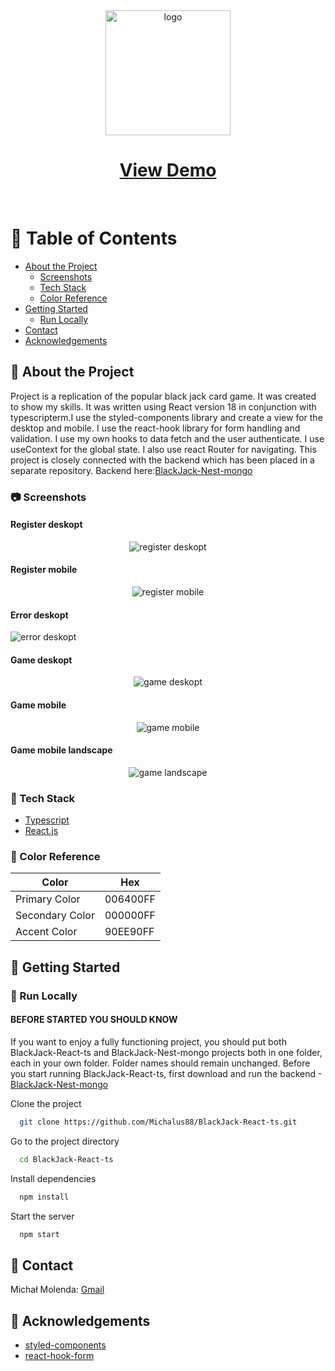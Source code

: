 <div align="center">

  <img src="src/assets/blackJackLogo.png" alt="logo" width="200" height="auto" />
  
<h1>
    <a href="https://black-jack.networkmanager.pl/">View Demo</a>
  </h1>
</div>

<br />

# :notebook_with_decorative_cover: Table of Contents

- [About the Project](#star2-about-the-project)
  - [Screenshots](#camera-screenshots)
  - [Tech Stack](#space_invader-tech-stack)
  - [Color Reference](#art-color-reference)
- [Getting Started](#toolbox-getting-started)
  - [Run Locally](#running-run-locally)
- [Contact](#handshake-contact)
- [Acknowledgements](#gem-acknowledgements)

## :star2: About the Project

Project is a replication of the popular black jack card game. It was created to show my skills.
It was written using React version 18 in conjunction with typescripterm.I use the styled-components library and create a view for the desktop and mobile. I use the react-hook library for form handling and validation. I use my own hooks to data fetch and the user authenticate. I use useContext for the global state.
I also use react Router for navigating.
This project is closely connected with the backend which has been placed in a separate repository. Backend here:<a href="https://github.com/Michalus88/BlackJack-Nest-mongo.git">BlackJack-Nest-mongo</a>

### :camera: Screenshots

#### Register deskopt

<div align="center"> 
  <img src="screens/register_deskopt.png" alt="register deskopt" />
</div>

#### Register mobile


<div align="center"> 
  <img src="screens/register_mobile.png" alt="register mobile" />
</div>


#### Error deskopt

<div>
  <img src="screens/error_deskopt.png" alt="error deskopt" />
</div>


#### Game deskopt

<div align="center"> 
  <img src="screens/game_deskopt.png" alt="game deskopt" />
</div>


#### Game mobile

<div align="center"> 
  <img src="screens/game_mobile.png" alt="game mobile" />
</div>

#### Game mobile landscape

<div align="center"> 
  <img src="screens/game_landscape.png" alt="game landscape" />
</div>

### :space_invader: Tech Stack

  <ul>
    <li><a href="https://www.typescriptlang.org/">Typescript</a></li>
    <li><a href="https://reactjs.org/">React.js</a></li>
  </ul>

### :art: Color Reference

| Color           | Hex      |
| --------------- | -------- |
| Primary Color   | 006400FF |
| Secondary Color | 000000FF |
| Accent Color    | 90EE90FF |

## :toolbox: Getting Started

### :running: Run Locally

#### BEFORE STARTED YOU SHOULD KNOW

If you want to enjoy a fully functioning project, you should put both BlackJack-React-ts
and BlackJack-Nest-mongo projects both in one folder, each in your own folder.
Folder names should remain unchanged. Before you start running BlackJack-React-ts,
first download and run the backend -<a href="https://github.com/Michalus88/BlackJack-Nest-mongo.git">BlackJack-Nest-mongo</a>

Clone the project

```bash
  git clone https://github.com/Michalus88/BlackJack-React-ts.git
```

Go to the project directory

```bash
  cd BlackJack-React-ts
```

Install dependencies

```bash
  npm install
```

Start the server

```bash
  npm start
```

## :handshake: Contact

Michał Molenda: [Gmail](mailto:michalus88@gmail.com)

## :gem: Acknowledgements

- [styled-components](https://styled-components.com/)
- [react-hook-form](https://react-hook-form.com/)
